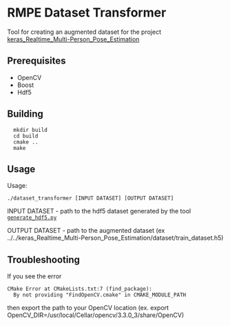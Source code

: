 # RMPE Dataset Transformer
Tool for creating an augmented dataset for the project [keras_Realtime_Multi-Person_Pose_Estimation](https://github.com/michalfaber/keras_Realtime_Multi-Person_Pose_Estimation)

## Prerequisites

- OpenCV
- Boost
- Hdf5

## Building

```
  mkdir build
  cd build
  cmake ..
  make
```

## Usage

Usage:
```
./dataset_transformer [INPUT DATASET] [OUTPUT DATASET]
```

INPUT DATASET - path to the hdf5 dataset generated by the tool [`generate_hdf5.py`](https://github.com/michalfaber/keras_Realtime_Multi-Person_Pose_Estimation/blob/master/training/generate_hdf5.py)

OUTPUT DATASET - path to the augmented dataset (ex ../../keras_Realtime_Multi-Person_Pose_Estimation/dataset/train_dataset.h5)

## Troubleshooting

If you see the error
```
CMake Error at CMakeLists.txt:7 (find_package):
  By not providing "FindOpenCV.cmake" in CMAKE_MODULE_PATH
```

then export the path to your OpenCV location (ex. export OpenCV_DIR=/usr/local/Cellar/opencv/3.3.0_3/share/OpenCV)
